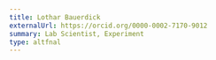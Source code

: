 ```yaml
---
title: Lothar Bauerdick
externalUrl: https://orcid.org/0000-0002-7170-9012
summary: Lab Scientist, Experiment
type: altfnal
---
```

